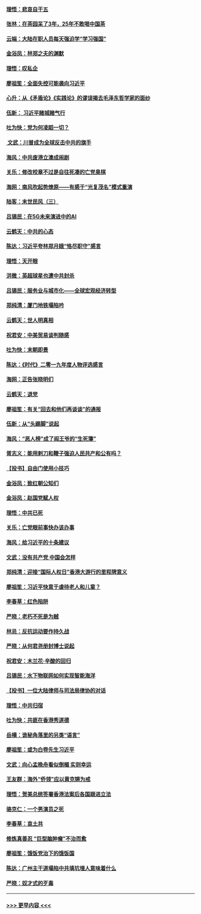 #### [理悟：悲哀自干五](../pages/nsc993/n11739547.md?t=12231322) 
#### [张林：在茶园呆了3年，25年不敢喝中国茶](../pages/nsc993/n11739240.md?t=12231322) 
#### [云端：大陆在职人员每天强迫学“学习强国”](../pages/nsc993/n11738735.md?t=12231322) 
#### [金浴凤：林郑之夫的渊默](../pages/nsc993/n11737735.md?t=12231322) 
#### [理悟：叹私企](../pages/nsc993/n11737715.md?t=12231322) 
#### [廖祖笙：全面失控可能袭向习近平](../pages/nsc993/n11737704.md?t=12231322) 
#### [心升：从《矛盾论》《实践论》的谬误揭去毛泽东哲学家的面纱](../pages/nsc993/n11736962.md?t=12231322) 
#### [伍新： 习近平赌城赌气行](../pages/nsc993/n11736929.md?t=12231322) 
#### [吐为快：党为何凌蹈一切？](../pages/nsc993/n11736915.md?t=12231322) 
#### [ 文武：川普成为全球反击中共的旗手](../pages/nsc993/n11736882.md?t=12231322) 
#### [海风：中共废港立澳成闹剧](../pages/nsc993/n11735857.md?t=12231322) 
#### [关乐：修改校章不过是自往死凑的亡党臭棋](../pages/nsc993/n11735097.md?t=12231322) 
#### [海网：南风吹起势燎原——有感于“光复茂名”模式重演](../pages/nsc993/n11732308.md?t=12231322) 
#### [陆客：末世民风（三）](../pages/nsc993/n11732211.md?t=12231322) 
#### [吕锡民：在5G未来演进中的AI](../pages/nsc993/n11730010.md?t=12231322) 
#### [云鹤天：中共的心态](../pages/nsc993/n11729906.md?t=12231322) 
#### [陈达：习近平夸林郑月娥“恪尽职守”感言](../pages/nsc993/n11729881.md?t=12231322) 
#### [理悟：天开眼](../pages/nsc993/n11729699.md?t=12231322) 
#### [洪微：英超球星也遭中共封杀](../pages/nsc993/n11727243.md?t=12231322) 
#### [吕锡民：服务业与城市化——全球宏观经济转型](../pages/nsc993/n11725845.md?t=12231322) 
#### [郑纯清：厦门地铁塌陷吟](../pages/nsc993/n11725813.md?t=12231322) 
#### [云鹤天：世人明真相](../pages/nsc993/n11725621.md?t=12231322) 
#### [祝君安：中美贸易谈判随感](../pages/nsc993/n11725609.md?t=12231322) 
#### [吐为快：末朝即景](../pages/nsc993/n11723365.md?t=12231322) 
#### [陈达：《时代》二零一九年度人物评选感言](../pages/nsc993/n11723337.md?t=12231322) 
#### [海网：正告张晓明们](../pages/nsc993/n11723228.md?t=12231322) 
#### [云鹤天：退党](../pages/nsc993/n11723056.md?t=12231322) 
#### [廖祖笙：有关“回去和他们再谈谈”的通报](../pages/nsc993/n11722442.md?t=12231322) 
#### [伍新：从“头踢脚”说起](../pages/nsc993/n11722429.md?t=12231322) 
#### [海风：“恶人榜”成了阎王爷的“生死簿”](../pages/nsc993/n11722272.md?t=12231322) 
#### [胥志义：能用剌刀和鞭子强迫人民共产和公有吗？](../pages/nsc993/n11720569.md?t=12231322) 
#### [【投书】自由门使用小技巧](../pages/nsc993/n11720180.md?t=12231322) 
#### [金浴凤：致红朝公知们](../pages/nsc993/n11720563.md?t=12231322) 
#### [金浴凤：赵国党赋人权](../pages/nsc993/n11720533.md?t=12231322) 
#### [理悟：中共已死](../pages/nsc993/n11720233.md?t=12231322) 
#### [关乐：亡党眼前事快办该办事](../pages/nsc993/n11719160.md?t=12231322) 
#### [海风：给习近平的十条建议](../pages/nsc993/n11717616.md?t=12231322) 
#### [文武：没有共产党 中国会怎样](../pages/nsc993/n11717584.md?t=12231322) 
#### [郑纯清：迎接“国际人权日”香港大游行的里程牌意义](../pages/nsc993/n11717417.md?t=12231322) 
#### [廖祖笙：习近平快意于虐待老人和儿童？](../pages/nsc993/n11715313.md?t=12231322) 
#### [李春草：红色陷阱](../pages/nsc993/n11715029.md?t=12231322) 
#### [严晓：老朽不死是为贼](../pages/nsc993/n11712910.md?t=12231322) 
#### [林忌：反抗运动要作持久战](../pages/nsc993/n11712623.md?t=12231322) 
#### [严晓：从何君尧册封博士说起](../pages/nsc993/n11712465.md?t=12231322) 
#### [祝君安：木兰花·辛酸的回归](../pages/nsc993/n11712381.md?t=12231322) 
#### [吕锡民：水下物联网如何实现智能海洋](../pages/nsc993/n11711158.md?t=12231322) 
#### [【投书】一位大陆律师与司法局律协的对话](../pages/nsc993/n11709675.md?t=12231322) 
#### [理悟：中共归宿](../pages/nsc993/n11710059.md?t=12231322) 
#### [吐为快：共匪在香港秀道德](../pages/nsc993/n11709979.md?t=12231322) 
#### [岳横：诡秘角落里的另类“语言”](../pages/nsc993/n11709792.md?t=12231322) 
#### [廖祖笙：或为白卷先生习近平](../pages/nsc993/n11708330.md?t=12231322) 
#### [文武：向心孟晚舟看似倒楣 实则幸运](../pages/nsc993/n11708236.md?t=12231322) 
#### [王友群：海外“侨领”应以黄克锵为戒](../pages/nsc993/n11706176.md?t=12231322) 
#### [理悟：贺美总统签署香港法案后各国跟进立法](../pages/nsc993/n11706853.md?t=12231322) 
#### [骆克仁：一个男演员之死](../pages/nsc993/n11706677.md?t=12231322) 
#### [李春草：哀土共](../pages/nsc993/n11706255.md?t=12231322) 
#### [修炼真善忍 “巨型脑肿瘤”不治而愈](../pages/nsc993/n11705340.md?t=12231322) 
#### [廖祖笙：饿饭党治下的饿饭国](../pages/nsc993/n11705085.md?t=12231322) 
#### [陈达：广州主干道塌陷中共填坑埋人意味着什么](../pages/nsc993/n11705046.md?t=12231322) 
#### [严晓：奴才式的歹毒](../pages/nsc993/n11704826.md?t=12231322) 

----
#### [ >>> 更早内容 <<< ](../indexes/nsc993-earlier.md)
